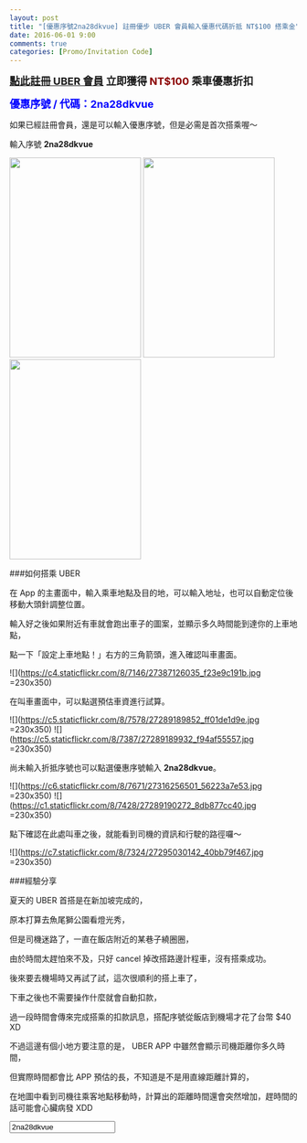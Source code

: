 ```yaml
---
layout: post
title: "[優惠序號2na28dkvue] 註冊優步 UBER 會員輸入優惠代碼折抵 NT$100 搭乘金"
date: 2016-06-01 9:00
comments: true
categories: [Promo/Invitation Code]
---
```


<strong><font size="4px"> [點此註冊 UBER 會員](https://get.uber.com/invite/2na28dkvue)
立即獲得 <font color="darkred">NT$100</font> 乘車優惠折扣

<font color="blue" onclick="copyPromoCode()">優惠序號 / 代碼：2na28dkvue</font>
</font></strong>

如果已經註冊會員，還是可以輸入優惠序號，但是必需是首次搭乘喔～

<p onclick="copyPromoCode()">輸入序號 <b>2na28dkvue</b></p>

<img src="https://c7.staticflickr.com/8/7088/27289188422_63ea4a025e.jpg" width="230" height="350">
<img src="https://c4.staticflickr.com/8/7436/27316255931_1823e2170a.jpg" width="230" height="350">
<img src="https://c5.staticflickr.com/8/7221/27289189692_e0ca5c2af1.jpg" width="230" height="350">

###如何搭乘 UBER

在 App 的主畫面中，輸入乘車地點及目的地，可以輸入地址，也可以自動定位後移動大頭針調整位置。

輸入好之後如果附近有車就會跑出車子的圖案，並顯示多久時間能到達你的上車地點，

點一下「設定上車地點！」右方的三角箭頭，進入確認叫車畫面。

![](https://c4.staticflickr.com/8/7146/27387126035_f23e9c191b.jpg =230x350)

在叫車畫面中，可以點選預估車資進行試算。

![](https://c5.staticflickr.com/8/7578/27289189852_ff01de1d9e.jpg =230x350)
![](https://c5.staticflickr.com/8/7387/27289189932_f94af55557.jpg =230x350)

<p onclick="copyPromoCode()">尚未輸入折抵序號也可以點選優惠序號輸入 <b>2na28dkvue</b>。</p>

![](https://c6.staticflickr.com/8/7671/27316256501_56223a7e53.jpg =230x350)
![](https://c1.staticflickr.com/8/7428/27289190272_8db877cc40.jpg =230x350)

點下確認在此處叫車之後，就能看到司機的資訊和行駛的路徑囉～

![](https://c7.staticflickr.com/8/7324/27295030142_40bb79f467.jpg =230x350)

###經驗分享

夏天的 UBER 首搭是在新加坡完成的，

原本打算去魚尾獅公園看燈光秀，

但是司機迷路了，一直在飯店附近的某巷子繞圈圈，

由於時間太趕怕來不及，只好 cancel 掉改搭路邊計程車，沒有搭乘成功。

後來要去機場時又再試了試，這次很順利的搭上車了，

下車之後也不需要操作什麼就會自動扣款，

過一段時間會傳來完成搭乘的扣款訊息，搭配序號從飯店到機場才花了台幣 $40 XD

不過這邊有個小地方要注意的是， UBER APP 中雖然會顯示司機距離你多久時間，

但實際時間都會比 APP 預估的長，不知道是不是用直線距離計算的，

在地圖中看到司機往乘客地點移動時，計算出的距離時間還會突然增加，趕時間的話可能會心臟病發 XDD

<input type="text" id="promoCode" onclick="copyPromoCode()" value="2na28dkvue">

<script language="javascript">
	function copyPromoCode(){
	    var obj = document.getElementById("promoCode");
 		obj.select();
		document.execCommand("Copy");
		alert("已複製序號"+obj.value);
	}
</script>